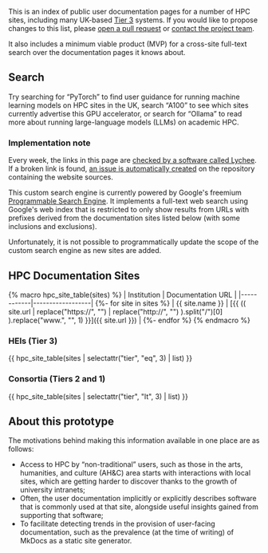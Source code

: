 This is an index of public user documentation pages for a number of HPC sites, including many UK-based [Tier 3](https://docs.hpc.qmul.ac.uk/intro/#hpc-tiers) systems. If you would like to propose changes to this list, please [open a pull request](https://github.com/ccpahc/ccpahc.github.io/edit/main/docs/resources/sites.md) or [contact the project team](../index.md#contact).

It also includes a minimum viable product (MVP) for a cross-site full-text search over the documentation pages it knows about.

## Search

Try searching for “PyTorch” to find user guidance for running machine learning models on HPC sites in the UK, search “A100” to see which sites currently advertise this GPU accelerator, or search for “Ollama” to read more about running large-language models (LLMs) on academic HPC.

<script async src="https://cse.google.com/cse.js?cx=24dbd0233935742a7">
</script>
<div class="gcse-search"></div>

### Implementation note

Every week, the links in this page are [checked by a software called Lychee](https://github.com/lycheeverse/lychee). If a broken link is found, [an issue is automatically created](https://github.com/ccpahc/ccpahc.github.io/issues?q=is%3Aissue%20state%3Aopen%20%22Link%20Checker%22) on the repository containing the website sources.

This custom search engine is currently powered by Google's freemium [Programmable Search Engine](https://programmablesearchengine.google.com/). It implements a full-text web search using Google's web index that is restricted to only show results from URLs with prefixes derived from the documentation sites listed below (with some inclusions and exclusions).

Unfortunately, it is not possible to programmatically update the scope of the custom search engine as new sites are added.

## HPC Documentation Sites

{% macro hpc_site_table(sites) %}
| Institution | Documentation URL |
|------------|------------------|
{%- for site in sites %}
| {{ site.name }} | [{{ (( 
            site.url | replace("https://", "") | replace("http://", "") 
        ).split("/")[0]
    ).replace("www.", "", 1) 
}}]({{ site.url }}) |
{%- endfor %}
{% endmacro %}

### HEIs (Tier 3)
{{ hpc_site_table(sites | selectattr("tier", "eq", 3) | list) }}

### Consortia (Tiers 2 and 1)
{{ hpc_site_table(sites | selectattr("tier", "lt", 3) | list) }}

## About this prototype

The motivations behind making this information available in one place are as follows:

- Access to HPC by “non-traditional” users, such as those in the arts, humanities, and culture (AH&C) area starts with interactions with local sites, which are getting harder to discover thanks to the growth of university intranets;
- Often, the user documentation implicitly or explicitly describes software that is commonly used at that site, alongside useful insights gained from supporting that software;
- To facilitate detecting trends in the provision of user-facing documentation, such as the prevalence (at the time of writing) of MkDocs as a static site generator.

